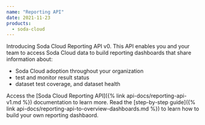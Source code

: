 ```yaml
---
name: "Reporting API"
date: 2021-11-23
products:
  - soda-cloud
---
```


Introducing Soda Cloud Reporting API v0. This API enables you and your team to access Soda Cloud data to build reporting dashboards that share information about:
* Soda Cloud adoption throughout your organization
* test and monitor result status 
* dataset test coverage, and dataset health

Access the [Soda Cloud Reporting API]({% link api-docs/reporting-api-v1.md %}) documentation to learn more. Read the [step-by-step guide]({% link api-docs/reporting-api-to-overview-dashboards.md %}) to learn how to build your own reporting dashbaord.
